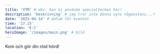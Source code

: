 ```yaml
---
title: 'VTM' # obs: kan ej använda specialtecken här!
description: 'beskrivning' # jag tror inte denna syns någonstans...?
date: '2025-04-14' # datum för eventet
time: '17.15'
location: 'E:C'
heroImage: '/images/main.png' # bild
---
```


Kom och gör din röst hörd!
